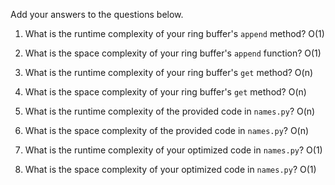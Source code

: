 Add your answers to the questions below.



1. What is the runtime complexity of your ring buffer's `append` method? O(1)

2. What is the space complexity of your ring buffer's `append` function? O(1)

3. What is the runtime complexity of your ring buffer's `get` method? O(n)

4. What is the space complexity of your ring buffer's `get` method? O(n)


5. What is the runtime complexity of the provided code in `names.py`? O(n)

6. What is the space complexity of the provided code in `names.py`? O(n)

7. What is the runtime complexity of your optimized code in `names.py`? O(1)

8. What is the space complexity of your optimized code in `names.py`? O(1)
